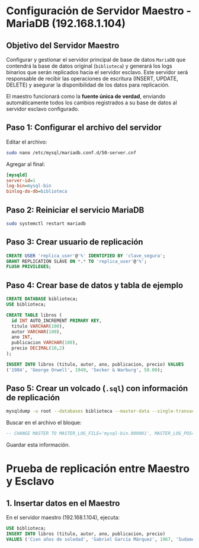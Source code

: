 # Configuración de Servidor Maestro - MariaDB (192.168.1.104)
## Objetivo del Servidor Maestro

Configurar y gestionar el servidor principal de base de datos `MariaDB` que contendrá la base de datos original (`biblioteca`) y generará los logs binarios que serán replicados hacia el servidor esclavo. Este servidor será responsable de recibir las operaciones de escritura (INSERT, UPDATE, DELETE) y asegurar la disponibilidad de los datos para replicación.

El maestro funcionará como la **fuente única de verdad**, enviando automáticamente todos los cambios registrados a su base de datos al servidor esclavo configurado.

## Paso 1: Configurar el archivo del servidor
Editar el archivo:
```bash
sudo nano /etc/mysql/mariadb.conf.d/50-server.cnf
```
Agregar al final:
```ini
[mysqld]
server-id=1
log-bin=mysql-bin
binlog-do-db=biblioteca
```

## Paso 2: Reiniciar el servicio MariaDB
```bash
sudo systemctl restart mariadb
```

## Paso 3: Crear usuario de replicación
```sql
CREATE USER 'replica_user'@'%' IDENTIFIED BY 'clave_segura';
GRANT REPLICATION SLAVE ON *.* TO 'replica_user'@'%';
FLUSH PRIVILEGES;
```

## Paso 4: Crear base de datos y tabla de ejemplo
```sql
CREATE DATABASE biblioteca;
USE biblioteca;

CREATE TABLE libros (
  id INT AUTO_INCREMENT PRIMARY KEY,
  titulo VARCHAR(100),
  autor VARCHAR(100),
  ano INT,
  publicacion VARCHAR(100),
  precio DECIMAL(10,2)
);

INSERT INTO libros (titulo, autor, ano, publicacion, precio) VALUES
('1984', 'George Orwell', 1949, 'Secker & Warburg', 50.00);
```

## Paso 5: Crear un volcado (`.sql`) con información de replicación
```bash
mysqldump -u root --databases biblioteca --master-data --single-transaction > biblioteca.sql
```

Buscar en el archivo el bloque:
```sql
-- CHANGE MASTER TO MASTER_LOG_FILE='mysql-bin.000001', MASTER_LOG_POS=328;
```
Guardar esta información.

# Prueba de replicación entre Maestro y Esclavo

## 1. Insertar datos en el Maestro
En el servidor maestro (192.168.1.104), ejecuta:
```sql
USE biblioteca;
INSERT INTO libros (titulo, autor, ano, publicacion, precio)
VALUES ('Cien años de soledad', 'Gabriel García Márquez', 1967, 'Sudamericana', 80.00);
